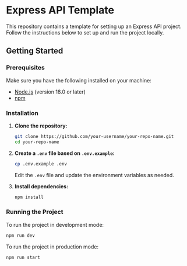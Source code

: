 # Express API Template

This repository contains a template for setting up an Express API project. Follow the instructions below to set up and run the project locally.

## Getting Started

### Prerequisites

Make sure you have the following installed on your machine:
- [Node.js](https://nodejs.org/) (version 18.0 or later)
- [npm](https://www.npmjs.com/)

### Installation

1. **Clone the repository:**

    ```bash
    git clone https://github.com/your-username/your-repo-name.git
    cd your-repo-name
    ```

2. **Create a `.env` file based on `.env.example`:**

    ```bash
    cp .env.example .env
    ```

    Edit the `.env` file and update the environment variables as needed.

3. **Install dependencies:**

    ```bash
    npm install
    ```

### Running the Project

To run the project in development mode:

```bash
npm run dev
```
To run the project in production mode:

```bash
npm run start